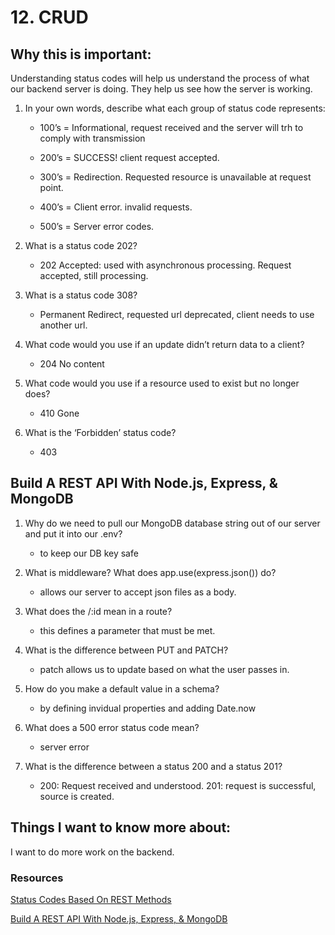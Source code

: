 # 12. CRUD

## Why this is important:

Understanding status codes will help us understand the process of what our backend server is doing. They help us see how the server is working. 

1. In your own words, describe what each group of status code represents:
    - 100’s = Informational, request received and the server will trh to comply with transmission

    - 200’s = SUCCESS! client request accepted.

    - 300’s = Redirection. Requested resource is unavailable at request point.

    - 400’s = Client error. invalid requests. 

    - 500’s = Server error codes.

2. What is a status code 202?

    - 202 Accepted: used with asynchronous processing. Request accepted, still processing.

3. What is a status code 308?

    - Permanent Redirect, requested url deprecated, client needs to use another url.

4. What code would you use if an update didn’t return data to a client?

    - 204 No content

5. What code would you use if a resource used to exist but no longer does?
    
    - 410 Gone

6. What is the ‘Forbidden’ status code?

     - 403

## Build A REST API With Node.js, Express, & MongoDB

1. Why do we need to pull our MongoDB database string out of our server and put it into our .env?

    - to keep our DB key safe

2. What is middleware?
What does app.use(express.json()) do?

    - allows our server to accept json files as a body.
    
3. What does the /:id mean in a route?

    - this defines a parameter that must be met.

4. What is the difference between PUT and PATCH?

    - patch allows us to update based on what the user passes in. 

5. How do you make a default value in a schema?

    - by defining invidual properties and adding Date.now

6. What does a 500 error status code mean?

    - server error

7. What is the difference between a status 200 and a status 201?

    - 200: Request received and understood. 201: request is successful, source is created.

## Things I want to know more about:

I want to do more work on the backend. 

### Resources

[Status Codes Based On REST Methods](https://www.moesif.com/blog/technical/api-design/Which-HTTP-Status-Code-To-Use-For-Every-CRUD-App/)

[Build A REST API With Node.js, Express, & MongoDB](https://www.youtube.com/channel/UCFbNIlppjAuEX4znoulh0Cw)